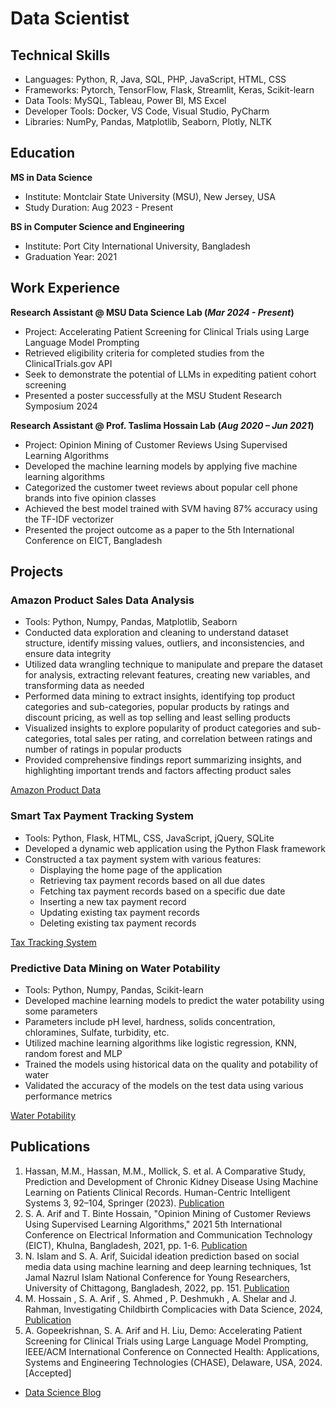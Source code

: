 # Data Scientist

## Technical Skills
- Languages: Python, R, Java, SQL, PHP, JavaScript, HTML, CSS 
- Frameworks: Pytorch, TensorFlow, Flask, Streamlit, Keras, Scikit-learn
- Data Tools: MySQL, Tableau, Power BI, MS Excel
- Developer Tools: Docker, VS Code, Visual Studio, PyCharm
- Libraries: NumPy, Pandas, Matplotlib, Seaborn, Plotly, NLTK

## Education			
**MS in Data Science**
- Institute: Montclair State University (MSU), New Jersey, USA
- Study Duration: Aug 2023 - Present

**BS in Computer Science and Engineering**
- Institute: Port City International University, Bangladesh
- Graduation Year: 2021

## Work Experience
**Research Assistant @ MSU Data Science Lab (_Mar 2024 - Present_)**
- Project: Accelerating Patient Screening for Clinical Trials using Large Language Model Prompting
- Retrieved eligibility criteria for completed studies from the ClinicalTrials.gov API
- Seek to demonstrate the potential of LLMs in expediting patient cohort screening
- Presented a poster successfully at the MSU Student Research Symposium 2024

**Research Assistant @ Prof. Taslima Hossain Lab (_Aug 2020 – Jun 2021_)**
- Project: Opinion Mining of Customer Reviews Using Supervised Learning Algorithms
- Developed the machine learning models by applying five machine learning algorithms
- Categorized the customer tweet reviews about popular cell phone brands into five opinion classes
- Achieved the best model trained with SVM having 87% accuracy using the TF-IDF vectorizer
- Presented the project outcome as a paper to the 5th International Conference on EICT, Bangladesh

## Projects
### Amazon Product Sales Data Analysis 
- Tools: Python, Numpy, Pandas, Matplotlib, Seaborn
- Conducted data exploration and cleaning to understand dataset structure, identify missing values, outliers, and inconsistencies, and ensure data integrity
- Utilized data wrangling technique to manipulate and prepare the dataset for analysis, extracting relevant features, creating new variables, and transforming data as needed
- Performed data mining to extract insights, identifying top product categories and sub-categories, popular products by ratings and discount pricing, as well as top selling and least selling products
- Visualized insights to explore popularity of product categories and sub-categories, total sales per rating, and correlation between ratings and number of ratings in popular products
- Provided comprehensive findings report summarizing insights, and highlighting important trends and factors affecting product sales

[Amazon Product Data](/assets/img/eeg_band_discovery.jpeg)

### Smart Tax Payment Tracking System
- Tools: Python, Flask, HTML, CSS, JavaScript, jQuery, SQLite
- Developed a dynamic web application using the Python Flask framework
- Constructed a tax payment system with various features:
  - Displaying the home page of the application
  - Retrieving tax payment records based on all due dates
  - Fetching tax payment records based on a specific due date
  - Inserting a new tax payment record
  - Updating existing tax payment records
  - Deleting existing tax payment records

[Tax Tracking System](/assets/img/bike_study.jpeg)

### Predictive Data Mining on Water Potability
- Tools: Python, Numpy, Pandas, Scikit-learn
- Developed machine learning models to predict the water potability using some parameters
- Parameters include pH level, hardness, solids concentration, chloramines, Sulfate, turbidity, etc.
- Utilized machine learning algorithms like logistic regression, KNN, random forest and MLP
- Trained the models using historical data on the quality and potability of water
- Validated the accuracy of the models on the test data using various performance metrics
  
[Water Potability](/assets/img/bike_study.jpeg)

## Publications
1. Hassan, M.M., Hassan, M.M., Mollick, S. et al. A Comparative Study, Prediction and Development of Chronic Kidney Disease Using Machine Learning on Patients Clinical Records. Human-Centric Intelligent Systems 3, 92–104, Springer (2023). [Publication](https://doi.org/10.1007/s44230-023-00017-3)
2. S. A. Arif and T. Binte Hossain, "Opinion Mining of Customer Reviews Using Supervised Learning Algorithms," 2021 5th International Conference on Electrical Information and Communication Technology (EICT), Khulna, Bangladesh, 2021, pp. 1-6. [Publication](https://ieeexplore.ieee.org/document/9733435)
3. N. Islam and S. A. Arif, Suicidal ideation prediction based on social media data using machine learning and deep learning techniques, 1st Jamal Nazrul Islam National Conference for Young Researchers, University of Chittagong, Bangladesh, 2022, pp. 151. [Publication](https://drive.google.com/file/d/1XRwhTLfb1FNa31MbarCb6TPch-M8xAdi/view)
4. M. Hossain , S. A. Arif , S. Ahmed , P. Deshmukh , A. Shelar and J. Rahman, Investigating Childbirth Complicacies with Data Science,
2024, [Publication](https://www.linkedin.com/pulse/rising-trend-cesarean-births-bangladesh-analysis-identification-bxfue/)
5. A.	Gopeekrishnan, S. A. Arif and H. Liu, Demo: Accelerating Patient Screening for Clinical Trials using Large Language Model Prompting, IEEE/ACM International Conference on Connected Health: Applications, Systems and Engineering Technologies (CHASE), Delaware, USA, 2024. [Accepted]

- [Data Science Blog](https://medium.com/@shibbir282)
